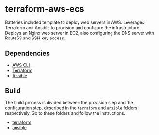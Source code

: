 # terraform-aws-ecs
Batteries included template to deploy web servers in AWS. Leverages Terraform and Ansible to provision and configure the infrastructure. Deploys an Nginx web server in EC2, also configuring the DNS server with Route53 and SSH key access.

## Dependencies
- [AWS CLI](https://docs.aws.amazon.com/cli/latest/userguide/getting-started-install.html)
- [Terraform](https://developer.hashicorp.com/terraform/install?product_intent=terraform)
- [Ansible](https://docs.ansible.com/ansible/latest/installation_guide/intro_installation.html)

## Build
The build process is divided between the provision step and the configuration step, described in the `terraform` and `ansible` folders respectively. Go to these folders and follow the instructions.
- [terraform](https://github.com/MarkelCA/aws-web-deploy/tree/master/terraform)
- [ansible](https://github.com/MarkelCA/aws-web-deploy/tree/master/ansible)

